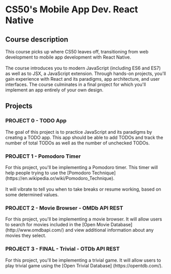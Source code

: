 <h1>CS50's Mobile App Dev. React Native</h1>

<h2>Course description</h2>

This course picks up where CS50 leaves off, transitioning from web development to mobile app development with React Native.<br><br>
The course introduces you to modern JavaScript (including ES6 and ES7) as well as to JSX, a JavaScript extension. Through hands-on projects, you'll gain experience with React and its paradigms, app architecture, and user interfaces. The course culminates in a final project for which you'll implement an app entirely of your own design.

<h2>Projects</h2>

<h3>PROJECT 0 - TODO App</h3>
The goal of this project is to practice JavaScript and its paradigms by creating a TODO app. This app should be able to add TODOs and track the number of total TODOs as well as the number of unchecked TODOs.

<h3>PROJECT 1 - Pomodoro Timer</h3>
For this project, you'll be implementing a Pomodoro timer. This timer will help people trying to use the [Pomodoro Technique] (https://en.wikipedia.or/wiki/Pomodoro_Technique).<br><br>
It will vibrate to tell you when to take breaks or resume working, based on some determined values.

<h3>PROJECT 2 - Movie Browser - OMDb API REST</h3>
For this project, you'll be implementing a movie browser. It will allow users to search for movies included in the [Open Movie Database] (http://www.omdbapi.com/) and view additional information about any movies they select.

<h3>PROJECT 3 - FINAL - Trivial - OTDb API REST</h3>
For this project, you'll be implementing a trivial game. It will allow users to play trivial game using the [Open Trivial Database] (https://opentdb.com/).
